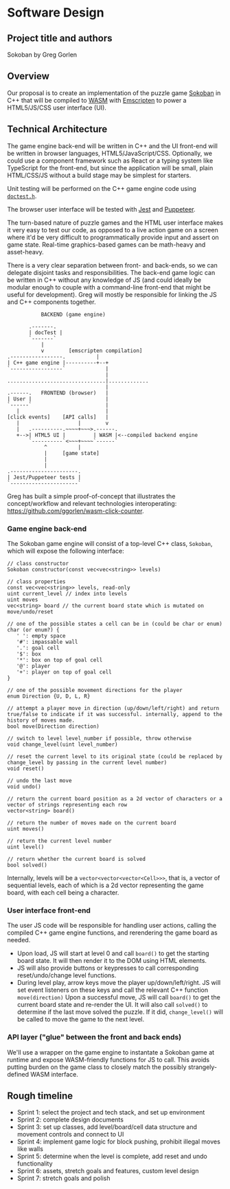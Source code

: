 # Software Design

## Project title and authors

Sokoban by Greg Gorlen

## Overview

Our proposal is to create an implementation of the puzzle game [Sokoban](https://en.wikipedia.org/wiki/Sokoban) in C++ that will be compiled to [WASM](https://en.wikipedia.org/wiki/WebAssembly) with [Emscripten](https://en.wikipedia.org/wiki/Emscripten) to power a HTML5/JS/CSS user interface (UI).

## Technical Architecture

The game engine back-end will be written in C++ and the UI front-end will be written in browser languages, HTML5/JavaScript/CSS. Optionally, we could use a component framework such as React or a typing system like TypeScript for the front-end, but since the application will be small, plain HTML/CSS/JS without a build stage may be simplest for starters.

Unit testing will be performed on the C++ game engine code using [`doctest.h`](https://github.com/doctest/doctest).

The browser user interface will be tested with [Jest](https://github.com/facebook/jest) and [Puppeteer](https://github.com/puppeteer/puppeteer/).

The turn-based nature of puzzle games and the HTML user interface makes it very easy to test our code, as opposed to a live action game on a screen where it'd be very difficult to programmatically provide input and assert on game state. Real-time graphics-based games can be math-heavy and asset-heavy.

There is a very clear separation between front- and back-ends, so we can delegate disjoint tasks and responsibilities. The back-end game logic can be written in C++ without any knowledge of JS (and could ideally be modular enough to couple with a command-line front-end that might be useful for development). Greg will mostly be responsible for linking the JS and C++ components together.

```
           BACKEND (game engine)

       .-------.
       | docTest |
       `-------`
           |
           v        [emscripten compilation]
.-----------------.          |
| C++ game engine |----------+--+
`-----------------`             |
                                |
................................|.............
                                |
.------.   FRONTEND (browser)   |
| User |                        |
`------`                        |
   |                            |
[click events]    [API calls]   |
   |                   |        v
   |   .----------.~~~~+~~~>.------.
   +-->| HTML5 UI |         | WASM |<--compiled backend engine
       `----------`<~~~+~~~~`------`
            ^          |
            |     [game state]
            |
            |
.----------------------.
| Jest/Puppeteer tests |
`----------------------`
```

Greg has built a simple proof-of-concept that illustrates the concept/workflow and relevant technologies interoperating: <https://github.com/ggorlen/wasm-click-counter>.

### Game engine back-end

The Sokoban game engine will consist of a top-level C++ class, `Sokoban`, which will expose the following interface:

```
// class constructor
Sokoban constructor(const vec<vec<string>> levels)

// class properties
const vec<vec<string>> levels, read-only
uint current_level // index into levels
uint moves
vec<string> board // the current board state which is mutated on move/undo/reset

// one of the possible states a cell can be in (could be char or enum)
char (or enum?) {
   ' ': empty space
   '#': impassable wall
   '.': goal cell
   '$': box
   '*': box on top of goal cell
   '@': player
   '+': player on top of goal cell
}

// one of the possible movement directions for the player
enum Direction {U, D, L, R}

// attempt a player move in direction (up/down/left/right) and return true/false to indicate if it was successful. internally, append to the history of moves made.
bool move(Direction direction)

// switch to level level_number if possible, throw otherwise
void change_level(uint level_number)

// reset the current level to its original state (could be replaced by change_level by passing in the current level number)
void reset()

// undo the last move
void undo()

// return the current board position as a 2d vector of characters or a vector of strings representing each row
vector<string> board()

// return the number of moves made on the current board
uint moves()

// return the current level number
uint level()

// return whether the current board is solved
bool solved()
```

Internally, levels will be a `vector<vector<vector<Cell>>>`, that is, a vector of sequential levels, each of which is a 2d vector representing the game board, with each cell being a character.

### User interface front-end

The user JS code will be responsible for handling user actions, calling the compiled C++ game engine functions, and rerendering the game board as needed.

- Upon load, JS will start at level 0 and call `board()` to get the starting board state. It will then render it to the DOM using HTML elements.
- JS will also provide buttons or keypresses to call corresponding reset/undo/change level functions.
- During level play, arrow keys move the player up/down/left/right. JS will set event listeners on these keys and call the relevant C++ function `move(direction)` Upon a successful move, JS will call `board()` to get the current board state and re-render the UI. It will also call `solved()` to determine if the last move solved the puzzle. If it did, `change_level()` will be called to move the game to the next level.

### API layer ("glue" between the front and back ends)

We'll use a wrapper on the game engine to instantate a Sokoban game at runtime and expose WASM-friendly functions for JS to call. This avoids putting burden on the game class to closely match the possibly strangely-defined WASM interface.

## Rough timeline

- Sprint 1: select the project and tech stack, and set up environment
- Sprint 2: complete design documents
- Sprint 3: set up classes, add level/board/cell data structure and movement controls and connect to UI
- Sprint 4: implement game logic for block pushing, prohibit illegal moves like walls
- Sprint 5: determine when the level is complete, add reset and undo functionality
- Sprint 6: assets, stretch goals and features, custom level design
- Sprint 7: stretch goals and polish

